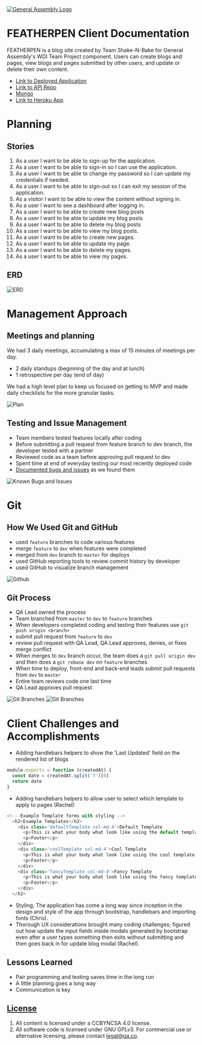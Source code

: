 [![General Assembly Logo](https://camo.githubusercontent.com/1a91b05b8f4d44b5bbfb83abac2b0996d8e26c92/687474703a2f2f692e696d6775722e636f6d2f6b6538555354712e706e67)](https://generalassemb.ly/education/web-development-immersive)

# FEATHERPEN Client Documentation

FEATHERPEN is a blog site created by Team Shake-N-Bake for General Assembly's WDI Team Project component.
Users can create blogs and pages, view blogs and pages submitted by other users, and update or delete their own content.
- [Link to Deployed Application](https://shake-and-bake.github.io/cms-client/)
- [Link to API Repo](https://github.com/Shake-and-Bake/cms-api)
- [Mongo](mongodb://heroku_j311090q:39tfq1hpvp2gcc2bd1cjen4ti9@ds143071.mlab.com:43071/heroku_j311090q)
- [Link to Heroku App](https://hidden-stream-36451.herokuapp.com/)

# Planning

## Stories
1. As a user I want to be able to sign-up for the application.
1. As a user I want to be able to sign-in so I can use the application.
1. As a user I want to be able to change my password so I can update my credentials if needed.
1. As a user I want to be able to sign-out so I can exit my session of the application.
1. As a visitor I want to be able to view the content without signing in.
1. As a user I want to see a dashboard after logging in.
1. As a user I want to be able to create new blog posts
1. As a user I want to be able to update my blog posts
1. As a user I want to be able to delete my blog posts
1. As a user I want to be able to view my blog posts.
1. As a user I want to be able to create new pages.
1. As a user I want to be able to update my page.
1. As a user I want to be able to delete my pages.
1. As a user I want to be able to view my pages.

## ERD
![ERD](assets/styles/newERD.png)

# Management Approach

## Meetings and planning
We had 3 daily meetings, accumulating a max of 15 minutes of meetings per day.
- 2 daily standups (beginning of the day and at lunch)
- 1 retrospective per day (end of day)

We had a high level plan to keep us focused on getting to MVP and made daily checklists for the more granular tasks.

![Plan](assets/styles/proj_plan.png)

## Testing and Issue Management
 - Team members tested features locally after coding
 - Before submitting a pull request from feature branch to dev branch, the developer tested with a partner
 - Reviewed code as a team before approving pull request to dev
 - Spent time at end of everyday testing our most recently deployed code
 - [Documented bugs and issues](https://docs.google.com/document/d/1FoYQHw9GXsvsY8gV6JM2EhZloFez13ORwp24Nmo1J5w/edit?usp=sharing) as we found them

 ![Known Bugs and Issues](assets/styles/bugs.png)

# Git

## How We Used Git and GitHub
- used `feature` branches to code various features
- merge `feature` to `dev` when features were completed
- merged from `dev` branch to `master` for deploys
- used GitHub reporting tools to review commit history by developer
- used GitHub to visualize branch management

![Github](assets/styles/github.png)

## Git Process
- QA Lead owned the process
- Team branched from `master` to `dev` to `feature` branches
- When developers completed coding and testing their features use `git push origin <branch>`
- submit pull request from `feature` to `dev`
- review pull request with QA Lead, QA Lead approves, denies, or fixes merge conflict
- When merges to `dev` branch occur, the team does a `git pull origin dev` and then does a `git rebase dev` on `feature` branches
- When time to deploy, front-end and back-end leads submit pull requests from `dev` to `master`
- Entire team reviews code one last time
- QA Lead approves pull request

![Git Branches](assets/styles/git_branches.png)
![Git Branches](assets/styles/branchManagement.png)

# Client Challenges and Accomplishments
- Adding handlebars helpers to show the 'Last Updated' field on the rendered list of blogs
```js
module.exports = function (createdAt) {
  const date = createdAt.split('T')[0]
  return date
}
```
- Adding handlebars helpers to allow user to select which template to apply to pages (Rachel)
```js
<!-- Example Template forms with styling -->
  <h2>Example Templates</h2>
    <div class='defaultTemplate col-md-4'>Default Template
      <p>This is what your body what look like using the default template. </p>
      <p>Footer</p>
    </div>
    <div class='coolTemplate col-md-4'>Cool Template
      <p>This is what your body what look like using the cool template. </p>
      <p>Footer</p>
    </div>
    <div class='fancyTemplate col-md-4'>Fancy Template
      <p>This is what your body what look like using the fancy template. </p>
      <p>Footer</p>
    </div>
  </h2>
```
- Styling; The application has come a long way since inception in the design and style of the app through bootstrap, handlebars and importing fonts (Chris).
- Thorough UX considerations brought many coding challenges; figured out how update the input fields inside modals generated by bootstrap even after a user types something then exits without submitting and then goes back in for update blog modal (Rachel).

## Lessons Learned
- Pair programming and testing saves time in the long run
- A little planning goes a long way
- Communication is key

## [License](LICENSE)

1.  All content is licensed under a CC­BY­NC­SA 4.0 license.
1.  All software code is licensed under GNU GPLv3. For commercial use or
    alternative licensing, please contact legal@ga.co.
